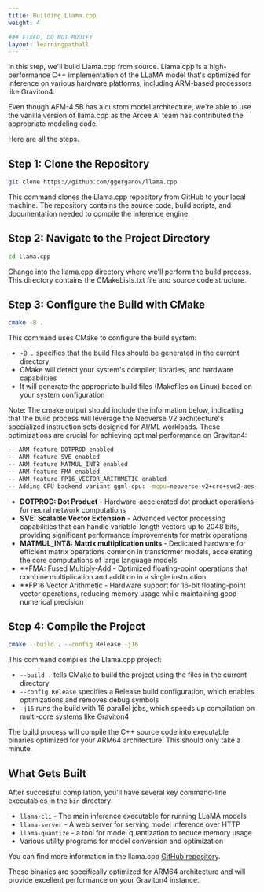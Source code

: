```yaml
---
title: Building Llama.cpp
weight: 4

### FIXED, DO NOT MODIFY
layout: learningpathall
---
```


In this step, we'll build Llama.cpp from source. Llama.cpp is a high-performance C++ implementation of the LLaMA model that's optimized for inference on various hardware platforms, including ARM-based processors like Graviton4.

Even though AFM-4.5B has a custom model architecture, we're able to use the vanilla version of llama.cpp as the Arcee AI team has contributed the appropriate modeling code.

Here are all the steps.

## Step 1: Clone the Repository

```bash
git clone https://github.com/ggerganov/llama.cpp
```

This command clones the Llama.cpp repository from GitHub to your local machine. The repository contains the source code, build scripts, and documentation needed to compile the inference engine.

## Step 2: Navigate to the Project Directory

```bash
cd llama.cpp
```

Change into the llama.cpp directory where we'll perform the build process. This directory contains the CMakeLists.txt file and source code structure.

## Step 3: Configure the Build with CMake

```bash
cmake -B .
```

This command uses CMake to configure the build system:
- `-B .` specifies that the build files should be generated in the current directory
- CMake will detect your system's compiler, libraries, and hardware capabilities
- It will generate the appropriate build files (Makefiles on Linux) based on your system configuration

Note: The cmake output should include the information below, indicating that the build process will leverage the Neoverse V2 architecture's specialized instruction sets designed for AI/ML workloads. These optimizations are crucial for achieving optimal performance on Graviton4:

```bash
-- ARM feature DOTPROD enabled
-- ARM feature SVE enabled
-- ARM feature MATMUL_INT8 enabled
-- ARM feature FMA enabled
-- ARM feature FP16_VECTOR_ARITHMETIC enabled
-- Adding CPU backend variant ggml-cpu: -mcpu=neoverse-v2+crc+sve2-aes+sve2-sha3+dotprod+i8mm+sve
```

- **DOTPROD: Dot Product** - Hardware-accelerated dot product operations for neural network computations
- **SVE: Scalable Vector Extension** - Advanced vector processing capabilities that can handle variable-length vectors up to 2048 bits, providing significant performance improvements for matrix operations
- **MATMUL_INT8: Matrix multiplication units** - Dedicated hardware for efficient matrix operations common in transformer models, accelerating the core computations of large language models
- **FMA: Fused Multiply-Add - Optimized floating-point operations that combine multiplication and addition in a single instruction
- **FP16 Vector Arithmetic - Hardware support for 16-bit floating-point vector operations, reducing memory usage while maintaining good numerical precision

## Step 4: Compile the Project

```bash
cmake --build . --config Release -j16
```

This command compiles the Llama.cpp project:
- `--build .` tells CMake to build the project using the files in the current directory
- `--config Release` specifies a Release build configuration, which enables optimizations and removes debug symbols
- `-j16` runs the build with 16 parallel jobs, which speeds up compilation on multi-core systems like Graviton4

The build process will compile the C++ source code into executable binaries optimized for your ARM64 architecture. This should only take a minute.

## What Gets Built

After successful compilation, you'll have several key command-line executables in the `bin` directory:
- `llama-cli` - The main inference executable for running LLaMA models
- `llama-server` - A web server for serving model inference over HTTP
- `llama-quantize` - a tool for model quantization to reduce memory usage
- Various utility programs for model conversion and optimization

You can find more information in the llama.cpp [GitHub repository](https://github.com/ggml-org/llama.cpp/tree/master/tools).

These binaries are specifically optimized for ARM64 architecture and will provide excellent performance on your Graviton4 instance.
